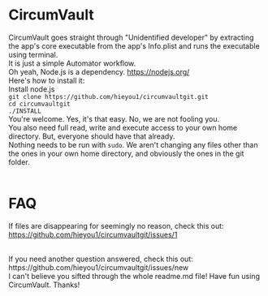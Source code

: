 # CircumVault
CircumVault goes straight through "Unidentified developer" by extracting the app's core executable from the app's Info.plist and runs the executable using terminal. <br />
It is just a simple Automator workflow. <br />
Oh yeah, Node.js is a dependency. https://nodejs.org/ <br />
Here's how to install it: <br />
Install node.js <br />
`git clone https://github.com/hieyou1/circumvaultgit.git` <br />
`cd circumvaultgit` <br />
`./INSTALL` <br />
You're welcome. Yes, it's that easy. No, we are not fooling you. <br />
You also need full read, write and execute access to your own home directory. But, everyone should have that already. <br />
Nothing needs to be run with `sudo`. We aren't changing any files other than the ones in your own home directory, and obviously the ones in the git folder. <br />
<br />
# FAQ
If files are disappearing for seemingly no reason, check this out: <br />
https://github.com/hieyou1/circumvaultgit/issues/1 <br />

[//]: # (This should always go at the bottom of the page)

<br />
If you need another question answered, check this out: <br />
https://github.com/hieyou1/circumvaultgit/issues/new <br />
I can't believe you sifted through the whole readme.md file! Have fun using CircumVault. Thanks!
